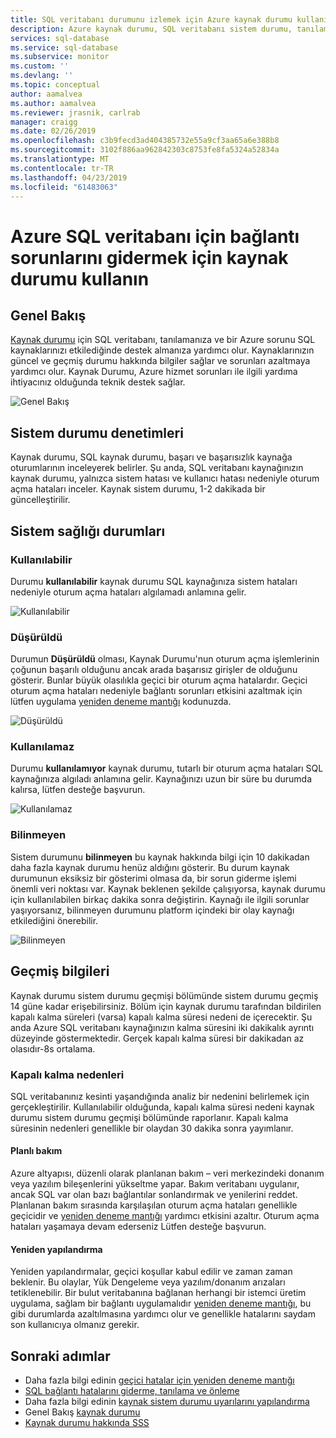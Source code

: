 ```yaml
---
title: SQL veritabanı durumunu izlemek için Azure kaynak durumu kullanın | Microsoft Docs
description: Azure kaynak durumu, SQL veritabanı sistem durumu, tanılamanıza ve bir Azure sorunu SQL kaynaklarınızı etkilediğinde, destek almanıza yardımcı izlemek için kullanın.
services: sql-database
ms.service: sql-database
ms.subservice: monitor
ms.custom: ''
ms.devlang: ''
ms.topic: conceptual
author: aamalvea
ms.author: aamalvea
ms.reviewer: jrasnik, carlrab
manager: craigg
ms.date: 02/26/2019
ms.openlocfilehash: c3b9fecd3ad404385732e55a9cf3aa65a6e388b8
ms.sourcegitcommit: 3102f886aa962842303c8753fe8fa5324a52834a
ms.translationtype: MT
ms.contentlocale: tr-TR
ms.lasthandoff: 04/23/2019
ms.locfileid: "61483063"
---
```

# <a name="use-resource-health-to-troubleshoot-connectivity-for-azure-sql-database"></a>Azure SQL veritabanı için bağlantı sorunlarını gidermek için kaynak durumu kullanın

## <a name="overview"></a>Genel Bakış

[Kaynak durumu](../service-health/resource-health-overview.md#getting-started) için SQL veritabanı, tanılamanıza ve bir Azure sorunu SQL kaynaklarınızı etkilediğinde destek almanıza yardımcı olur. Kaynaklarınızın güncel ve geçmiş durumu hakkında bilgiler sağlar ve sorunları azaltmaya yardımcı olur. Kaynak Durumu, Azure hizmet sorunları ile ilgili yardıma ihtiyacınız olduğunda teknik destek sağlar.

![Genel Bakış](./media/sql-database-resource-health/sql-resource-health-overview.jpg)

## <a name="health-checks"></a>Sistem durumu denetimleri

Kaynak durumu, SQL kaynak durumu, başarı ve başarısızlık kaynağa oturumlarının inceleyerek belirler. Şu anda, SQL veritabanı kaynağınızın kaynak durumu, yalnızca sistem hatası ve kullanıcı hatası nedeniyle oturum açma hataları inceler. Kaynak sistem durumu, 1-2 dakikada bir güncelleştirilir.

## <a name="health-states"></a>Sistem sağlığı durumları

### <a name="available"></a>Kullanılabilir

Durumu **kullanılabilir** kaynak durumu SQL kaynağınıza sistem hataları nedeniyle oturum açma hataları algılamadı anlamına gelir.

![Kullanılabilir](./media/sql-database-resource-health/sql-resource-health-available.jpg)

### <a name="degraded"></a>Düşürüldü

Durumun **Düşürüldü** olması, Kaynak Durumu'nun oturum açma işlemlerinin çoğunun başarılı olduğunu ancak arada başarısız girişler de olduğunu gösterir. Bunlar büyük olasılıkla geçici bir oturum açma hatalardır. Geçici oturum açma hataları nedeniyle bağlantı sorunları etkisini azaltmak için lütfen uygulama [yeniden deneme mantığı](./sql-database-connectivity-issues.md#retry-logic-for-transient-errors) kodunuzda.

![Düşürüldü](./media/sql-database-resource-health/sql-resource-health-degraded.jpg)

### <a name="unavailable"></a>Kullanılamaz

Durumu **kullanılamıyor** kaynak durumu, tutarlı bir oturum açma hataları SQL kaynağınıza algıladı anlamına gelir. Kaynağınızı uzun bir süre bu durumda kalırsa, lütfen desteğe başvurun.

![Kullanılamaz](./media/sql-database-resource-health/sql-resource-health-unavailable.jpg)

### <a name="unknown"></a>Bilinmeyen

Sistem durumunu **bilinmeyen** bu kaynak hakkında bilgi için 10 dakikadan daha fazla kaynak durumu henüz aldığını gösterir. Bu durum kaynak durumunun eksiksiz bir gösterimi olmasa da, bir sorun giderme işlemi önemli veri noktası var. Kaynak beklenen şekilde çalışıyorsa, kaynak durumu için kullanılabilen birkaç dakika sonra değiştirin. Kaynağı ile ilgili sorunlar yaşıyorsanız, bilinmeyen durumunu platform içindeki bir olay kaynağı etkilediğini önerebilir.

![Bilinmeyen](./media/sql-database-resource-health/sql-resource-health-unknown.jpg)

## <a name="historical-information"></a>Geçmiş bilgileri

Kaynak durumu sistem durumu geçmişi bölümünde sistem durumu geçmiş 14 güne kadar erişebilirsiniz. Bölüm için kaynak durumu tarafından bildirilen kapalı kalma süreleri (varsa) kapalı kalma süresi nedeni de içerecektir. Şu anda Azure SQL veritabanı kaynağınızın kalma süresini iki dakikalık ayrıntı düzeyinde göstermektedir. Gerçek kapalı kalma süresi bir dakikadan az olasıdır-8s ortalama.

### <a name="downtime-reasons"></a>Kapalı kalma nedenleri

SQL veritabanınız kesinti yaşandığında analiz bir nedenini belirlemek için gerçekleştirilir. Kullanılabilir olduğunda, kapalı kalma süresi nedeni kaynak durumu sistem durumu geçmişi bölümünde raporlanır. Kapalı kalma süresinin nedenleri genellikle bir olaydan 30 dakika sonra yayımlanır.

#### <a name="planned-maintenance"></a>Planlı bakım

Azure altyapısı, düzenli olarak planlanan bakım – veri merkezindeki donanım veya yazılım bileşenlerini yükseltme yapar. Bakım veritabanı uygulanır, ancak SQL var olan bazı bağlantılar sonlandırmak ve yenilerini reddet. Planlanan bakım sırasında karşılaşılan oturum açma hataları genellikle geçicidir ve [yeniden deneme mantığı](./sql-database-connectivity-issues.md#retry-logic-for-transient-errors) yardımcı etkisini azaltır. Oturum açma hataları yaşamaya devam ederseniz Lütfen desteğe başvurun.

#### <a name="reconfiguration"></a>Yeniden yapılandırma

Yeniden yapılandırmalar, geçici koşullar kabul edilir ve zaman zaman beklenir. Bu olaylar, Yük Dengeleme veya yazılım/donanım arızaları tetiklenebilir. Bir bulut veritabanına bağlanan herhangi bir istemci üretim uygulama, sağlam bir bağlantı uygulamalıdır [yeniden deneme mantığı](./sql-database-connectivity-issues.md#retry-logic-for-transient-errors), bu gibi durumlarda azaltılmasına yardımcı olur ve genellikle hatalarını saydam son kullanıcıya olmanız gerekir.

## <a name="next-steps"></a>Sonraki adımlar

- Daha fazla bilgi edinin [geçici hatalar için yeniden deneme mantığı](./sql-database-connectivity-issues.md#retry-logic-for-transient-errors)
- [SQL bağlantı hatalarını giderme, tanılama ve önleme](./sql-database-connectivity-issues.md)
- Daha fazla bilgi edinin [kaynak sistem durumu uyarılarını yapılandırma](../service-health/resource-health-alert-arm-template-guide.md)
- Genel Bakış [kaynak durumu](../service-health/resource-health-overview.md)
- [Kaynak durumu hakkında SSS](../service-health/resource-health-faq.md)
